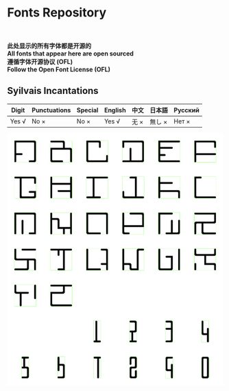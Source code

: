 # Fonts Repository
<br>

**此处显示的所有字体都是开源的**
<br>
**All fonts that appear here are open sourced**
<br>
**遵循字体开源协议 (OFL)**
<br>
**Follow the Open Font License (OFL)**
<br>

## Syilvais Incantations
|Digit|Punctuations|Special|English|中文|日本語|Русский|
|--|--|--|--|--|--|--|
|Yes √|No ×|No ×|Yes √|无 ×|無し ×|Нет ×|

![Preview](https://github.com/tempuseeker/Open-source-Fonts/blob/100e6ece7560a549b58a7ffcc047646ce29e51c1/Syilvais%20Incantations/Syilvais%20Incantations%20Preview.png)
